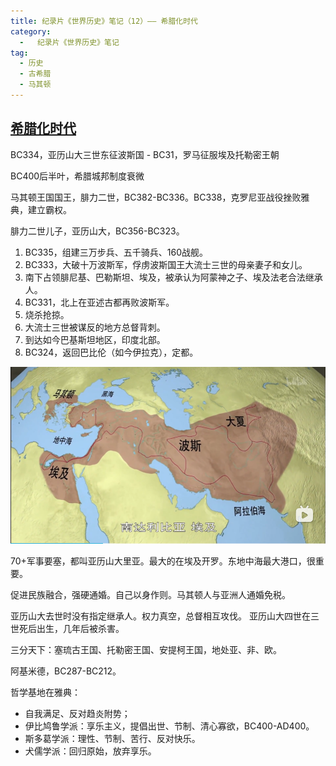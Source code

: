 ```yaml
---
title: 纪录片《世界历史》笔记（12）—— 希腊化时代
category:
  -   纪录片《世界历史》笔记
tag: 
  - 历史
  - 古希腊
  - 马其顿
---
```

## [希腊化时代](https://www.bilibili.com/bangumi/play/ep517679/)

BC334，亚历山大三世东征波斯国 - BC31，罗马征服埃及托勒密王朝

BC400后半叶，希腊城邦制度衰微

马其顿王国国王，腓力二世，BC382-BC336。BC338，克罗尼亚战役挫败雅典，建立霸权。

腓力二世儿子，亚历山大，BC356-BC323。
1. BC335，组建三万步兵、五千骑兵、160战舰。
2. BC333，大破十万波斯军，俘虏波斯国王大流士三世的母亲妻子和女儿。
4. 南下占领腓尼基、巴勒斯坦、埃及，被承认为阿蒙神之子、埃及法老合法继承人。
5. BC331，北上在亚述古都再败波斯军。
6. 烧杀抢掠。
7. 大流士三世被谋反的地方总督背刺。
8. 到达如今巴基斯坦地区，印度北部。
9. BC324，返回巴比伦（如今伊拉克），定都。


![](./map.png "马其顿版图")

70+军事要塞，都叫亚历山大里亚。最大的在埃及开罗。东地中海最大港口，很重要。

促进民族融合，强硬通婚。自己以身作则。马其顿人与亚洲人通婚免税。

亚历山大去世时没有指定继承人。权力真空，总督相互攻伐。
亚历山大四世在三世死后出生，几年后被杀害。

三分天下：塞琉古王国、托勒密王国、安提柯王国，地处亚、非、欧。

阿基米德，BC287-BC212。

哲学基地在雅典：
- 自我满足、反对趋炎附势；
- 伊比鸠鲁学派：享乐主义，提倡出世、节制、清心寡欲，BC400-AD400。
- 斯多葛学派：理性、节制、苦行、反对快乐。
- 犬儒学派：回归原始，放弃享乐。